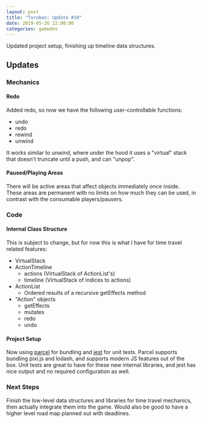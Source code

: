 ```yaml
---
layout: post
title: "Toroban: Update #10"
date: 2019-05-26 22:00:00
categories: gamedev
---
```


Updated project setup, finishing up timeline data structures.

## Updates

### Mechanics

#### Redo

Added redo, so now we have the following user-controllable functions:

* undo
* redo
* rewind
* unwind

It works similar to unwind, where under the hood it uses a "virtual" stack that doesn't truncate until a push, and can "unpop".

#### Paused/Playing Areas

There will be active areas that affect objects immediately once inside. These areas are permanent with no limits on how much they can be used, in contrast with the consumable players/pausers.

### Code

#### Internal Class Structure

This is subject to change, but for now this is what I have for time travel related features:

* VirtualStack
* ActionTimeline
  * actions (VirtualStack of ActionList's)
  * timeline (VirtualStack of indices to actions)
* ActionList
  * Ordered results of a recursive getEffects method
* "Action" objects
  * getEffects
  * mutates
  * redo
  * undo

#### Project Setup

Now using [parcel](https://parceljs.org/) for bundling and [jest](https://jestjs.io/) for unit tests. Parcel supports bundling pixi.js and lodash, and supports modern JS features out of the box. Unit tests are great to have for these new internal libraries, and jest has nice output and no required configuration as well.

### Next Steps

Finish the low-level data structures and libraries for time travel mechanics, then actually integrate them into the game. Would also be good to have a higher level road map planned out with deadlines.